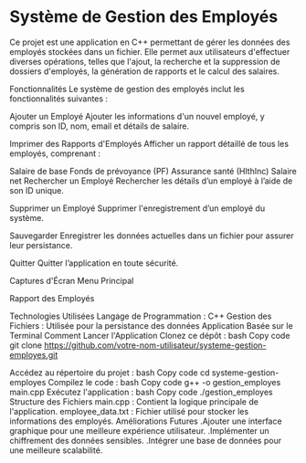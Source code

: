 # Système de Gestion des Employés
Ce projet est une application en C++ permettant de gérer les données des employés stockées dans un fichier. Elle permet aux utilisateurs d'effectuer diverses opérations, telles que l'ajout, la recherche et la suppression de dossiers d'employés, la génération de rapports et le calcul des salaires.

Fonctionnalités
Le système de gestion des employés inclut les fonctionnalités suivantes :

Ajouter un Employé
Ajouter les informations d'un nouvel employé, y compris son ID, nom, email et détails de salaire.

Imprimer des Rapports d'Employés
Afficher un rapport détaillé de tous les employés, comprenant :

Salaire de base
Fonds de prévoyance (PF)
Assurance santé (HlthInc)
Salaire net
Rechercher un Employé
Rechercher les détails d’un employé à l’aide de son ID unique.

Supprimer un Employé
Supprimer l'enregistrement d’un employé du système.

Sauvegarder
Enregistrer les données actuelles dans un fichier pour assurer leur persistance.

Quitter
Quitter l’application en toute sécurité.

Captures d'Écran
Menu Principal

Rapport des Employés

Technologies Utilisées
Langage de Programmation : C++
Gestion des Fichiers : Utilisée pour la persistance des données
Application Basée sur le Terminal
Comment Lancer l'Application
Clonez ce dépôt :
bash
Copy code
git clone
            https://github.com/votre-nom-utilisateur/systeme-gestion-employes.git

Accédez au répertoire du projet :
bash
Copy code
            cd systeme-gestion-employes
Compilez le code :
bash
Copy code
            g++ -o gestion_employes main.cpp
Exécutez l'application :
bash
Copy code
            ./gestion_employes
Structure des Fichiers
main.cpp : Contient la logique principale de l'application.
employee_data.txt : Fichier utilisé pour stocker les informations des employés.
Améliorations Futures
.Ajouter une interface graphique pour une meilleure expérience utilisateur.
.Implémenter un chiffrement des données sensibles.
.Intégrer une base de données pour une meilleure scalabilité.
